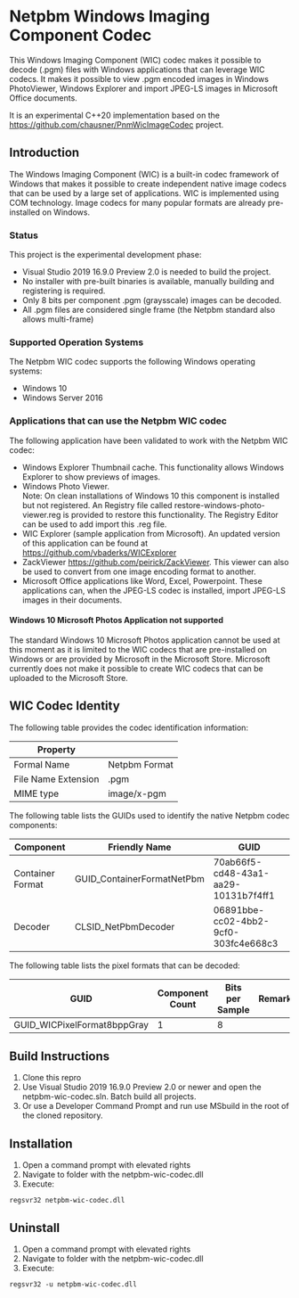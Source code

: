 # Netpbm Windows Imaging Component Codec

This Windows Imaging Component (WIC) codec makes it possible to decode (.pgm) files with Windows applications that can leverage WIC codecs. It makes it possible to view .pgm encoded images in Windows PhotoViewer, Windows Explorer and import JPEG-LS images in Microsoft Office documents.

It is an experimental C++20 implementation based on the <https://github.com/chausner/PnmWicImageCodec> project.

## Introduction

The Windows Imaging Component (WIC) is a built-in codec framework of Windows that makes it possible to create independent native image codecs that can be used by a large set of applications. WIC is implemented using COM technology. Image codecs for many popular formats are already pre-installed on Windows.

### Status

This project is the experimental development phase:

- Visual Studio 2019 16.9.0 Preview 2.0 is needed to build the project.
- No installer with pre-built binaries is available, manually building and registering is required.
- Only 8 bits per component .pgm (graysscale) images can be decoded.
- All .pgm files are considered single frame (the Netpbm standard also allows multi-frame)

### Supported Operation Systems

The Netpbm WIC codec supports the following Windows operating systems:

- Windows 10
- Windows Server 2016

### Applications that can use the Netpbm WIC codec

The following application have been validated to work with the Netpbm WIC codec:

- Windows Explorer Thumbnail cache. This functionality allows Windows Explorer to show previews of images.
- Windows Photo Viewer.  
 Note: On clean installations of Windows 10 this component is installed but not registered. An Registry file called restore-windows-photo-viewer.reg is provided to restore this functionality. The Registry Editor can be used to add import this .reg file.
- WIC Explorer (sample application from Microsoft). An updated version of this application can be found at <https://github.com/vbaderks/WICExplorer>
- ZackViewer <https://github.com/peirick/ZackViewer>. This viewer can also be used to convert from one image encoding format to another.
- Microsoft Office applications like Word, Excel, Powerpoint. These applications can, when the JPEG-LS codec is installed, import JPEG-LS images in their documents.

#### Windows 10 Microsoft Photos Application not supported

The standard Windows 10 Microsoft Photos application cannot be used at this moment as it is limited to the WIC codecs that are pre-installed on Windows or are provided by Microsoft in the Microsoft Store.
Microsoft currently does not make it possible to create WIC codecs that can be uploaded to the Microsoft Store.

## WIC Codec Identity

The following table provides the codec identification information:

|Property||
|---|---|
|Formal Name|Netpbm Format|
|File Name Extension|.pgm|
|MIME type| image/x-pgm|

The following table lists the GUIDs used to identify the native Netpbm codec components:

|Component|Friendly Name|GUID
|---|---|---|
|Container Format|GUID_ContainerFormatNetPbm|70ab66f5-cd48-43a1-aa29-10131b7f4ff1
|Decoder|CLSID_NetPbmDecoder|06891bbe-cc02-4bb2-9cf0-303fc4e668c3|

The following table lists the pixel formats that can be decoded:

|GUID|Component Count|Bits per Sample|Remark
|---|---|---|---|
|GUID_WICPixelFormat8bppGray|1|8|

## Build Instructions

1. Clone this repro
1. Use Visual Studio 2019 16.9.0 Preview 2.0 or newer and open the netpbm-wic-codec.sln. Batch build all projects.  
1. Or use a Developer Command Prompt and run use MSbuild in the root of the cloned repository.

## Installation

1. Open a command prompt with elevated rights
1. Navigate to folder with the netpbm-wic-codec.dll
1. Execute:

```shell
regsvr32 netpbm-wic-codec.dll
```

## Uninstall

1. Open a command prompt with elevated rights
1. Navigate to folder with the netpbm-wic-codec.dll
1. Execute:

```shell
regsvr32 -u netpbm-wic-codec.dll
```
